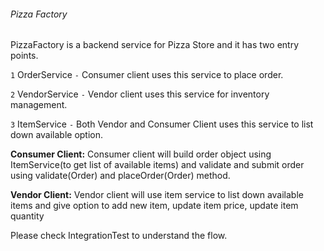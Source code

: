 ###### Pizza Factory

PizzaFactory is a backend service for Pizza Store and it has two entry points.

`1`  OrderService `-` Consumer client uses this service to place order. 

`2` VendorService `-` Vendor client uses this service for inventory management.

`3` ItemService `-` Both Vendor and Consumer Client uses this service to list down available option.

**Consumer Client:** Consumer client will build order object using ItemService(to get list of available items) and validate and submit order using validate(Order) and placeOrder(Order) method.

**Vendor Client:** Vendor client will use item service to list down available items and give option to add new item, update item price, update item quantity

Please check IntegrationTest to understand the flow.
